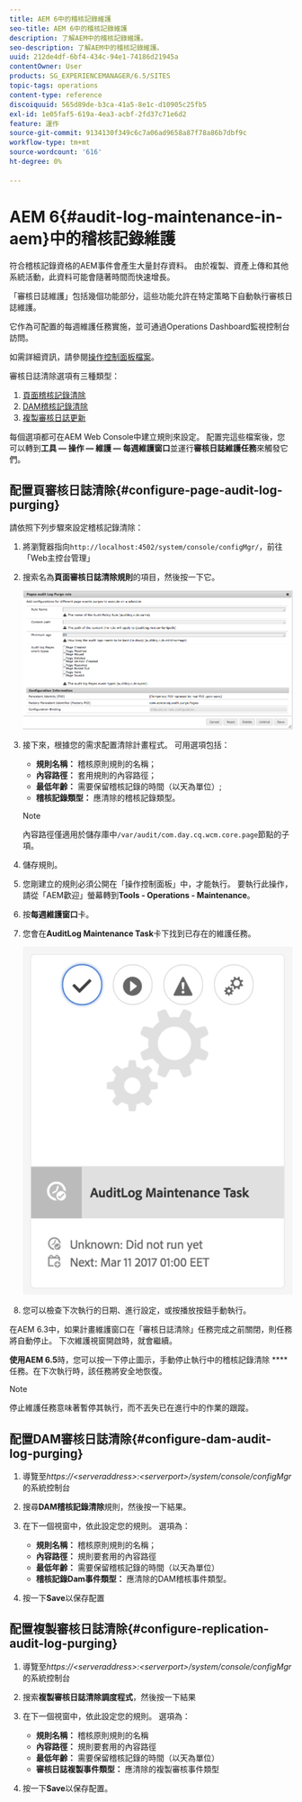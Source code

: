 ```yaml
---
title: AEM 6中的稽核記錄維護
seo-title: AEM 6中的稽核記錄維護
description: 了解AEM中的稽核記錄維護。
seo-description: 了解AEM中的稽核記錄維護。
uuid: 212de4df-6bf4-434c-94e1-74186d21945a
contentOwner: User
products: SG_EXPERIENCEMANAGER/6.5/SITES
topic-tags: operations
content-type: reference
discoiquuid: 565d89de-b3ca-41a5-8e1c-d10905c25fb5
exl-id: 1e05faf5-619a-4ea3-acbf-2fd37c71e6d2
feature: 運作
source-git-commit: 9134130f349c6c7a06ad9658a87f78a86b7dbf9c
workflow-type: tm+mt
source-wordcount: '616'
ht-degree: 0%

---
```


# AEM 6{#audit-log-maintenance-in-aem}中的稽核記錄維護

符合稽核記錄資格的AEM事件會產生大量封存資料。 由於複製、資產上傳和其他系統活動，此資料可能會隨著時間而快速增長。

「審核日誌維護」包括幾個功能部分，這些功能允許在特定策略下自動執行審核日誌維護。

它作為可配置的每週維護任務實施，並可通過Operations Dashboard監視控制台訪問。

如需詳細資訊，請參閱[操作控制面板檔案](/help/sites-administering/operations-dashboard.md)。

審核日誌清除選項有三種類型：

1. [頁面稽核記錄清除](/help/sites-administering/operations-audit-log.md#configure-page-audit-log-purging)
1. [DAM稽核記錄清除](/help/sites-administering/operations-audit-log.md#configure-dam-audit-log-purging)
1. [複製審核日誌更新](/help/sites-administering/operations-audit-log.md#configure-replication-audit-log-purging)

每個選項都可在AEM Web Console中建立規則來設定。 配置完這些檔案後，您可以轉到&#x200B;**工具 — 操作 — 維護 — 每週維護窗口**&#x200B;並運行&#x200B;**審核日誌維護任務**&#x200B;來觸發它們。

## 配置頁審核日誌清除{#configure-page-audit-log-purging}

請依照下列步驟來設定稽核記錄清除：

1. 將瀏覽器指向`http://localhost:4502/system/console/configMgr/`，前往「Web主控台管理」

1. 搜索名為&#x200B;**頁面審核日誌清除規則**&#x200B;的項目，然後按一下它。

   ![chlimage_1-365](assets/chlimage_1-365.png)

1. 接下來，根據您的需求配置清除計畫程式。 可用選項包括：

   * **規則名稱：** 稽核原則規則的名稱；
   * **內容路徑：** 套用規則的內容路徑；
   * **最低年齡：** 需要保留稽核記錄的時間（以天為單位）;
   * **稽核記錄類型：** 應清除的稽核記錄類型。

   >[!NOTE]
   >
   >內容路徑僅適用於儲存庫中`/var/audit/com.day.cq.wcm.core.page`節點的子項。

1. 儲存規則。
1. 您剛建立的規則必須公開在「操作控制面板」中，才能執行。 要執行此操作，請從「AEM歡迎」螢幕轉到&#x200B;**Tools - Operations - Maintenance**。

1. 按&#x200B;**每週維護窗口**&#x200B;卡。

1. 您會在&#x200B;**AuditLog Maintenance Task**&#x200B;卡下找到已存在的維護任務。

   ![chlimage_1-366](assets/chlimage_1-366.png)

1. 您可以檢查下次執行的日期、進行設定，或按播放按鈕手動執行。

在AEM 6.3中，如果計畫維護窗口在「審核日誌清除」任務完成之前關閉，則任務將自動停止。 下次維護視窗開啟時，就會繼續。

**使用AEM 6.5**&#x200B;時，您可以按一下停止圖示，手動停止執行中的稽核記錄清除 **** 任務。在下次執行時，該任務將安全地恢復。

>[!NOTE]
>
>停止維護任務意味著暫停其執行，而不丟失已在進行中的作業的跟蹤。

## 配置DAM審核日誌清除{#configure-dam-audit-log-purging}

1. 導覽至&#x200B;*https://&lt;serveraddress>:&lt;serverport>/system/console/configMgr*&#x200B;的系統控制台
1. 搜尋&#x200B;**DAM稽核記錄清除**&#x200B;規則，然後按一下結果。
1. 在下一個視窗中，依此設定您的規則。 選項為：

   * **規則名稱：** 稽核原則規則的名稱；
   * **內容路徑：** 規則要套用的內容路徑
   * **最低年齡：** 需要保留稽核記錄的時間（以天為單位）
   * **稽核記錄Dam事件類型：** 應清除的DAM稽核事件類型。

1. 按一下&#x200B;**Save**&#x200B;以保存配置

## 配置複製審核日誌清除{#configure-replication-audit-log-purging}

1. 導覽至&#x200B;*https://&lt;serveraddress>:&lt;serverport>/system/console/configMgr*&#x200B;的系統控制台
1. 搜索&#x200B;**複製審核日誌清除調度程式**，然後按一下結果
1. 在下一個視窗中，依此設定您的規則。 選項為：

   * **規則名稱：** 稽核原則規則的名稱
   * **內容路徑：** 規則要套用的內容路徑
   * **最低年齡：** 需要保留稽核記錄的時間（以天為單位）
   * **審核日誌複製事件類型：** 應清除的複製審核事件類型

1. 按一下&#x200B;**Save**&#x200B;以保存配置。
